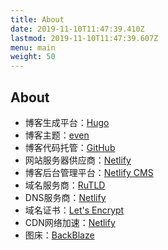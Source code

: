 ```yaml
---
title: About
date: 2019-11-10T11:47:39.410Z
lastmod: 2019-11-10T11:47:39.607Z
menu: main
weight: 50
---
```

About
---

* 博客生成平台：[Hugo](https://gohugo.io/)
* 博客主题：[even](https://github.com/olOwOlo/hugo-theme-even)
* 博客代码托管：[GitHub](https://github.com/)
* 网站服务器供应商：[Netlify](https://www.netlify.com/)
* 博客后台管理平台：[Netlify CMS](https://www.netlifycms.org/)
* 域名服务商：[RuTLD](https://ru-tld.ru/en/)
* DNS服务商：[Netlify](https://www.netlify.com/)
* 域名证书：[Let's Encrypt](https://letsencrypt.org/)
* CDN网络加速：[Netlify](https://www.netlify.com/)
* 图床：[BackBlaze](https://www.backblaze.com/)
